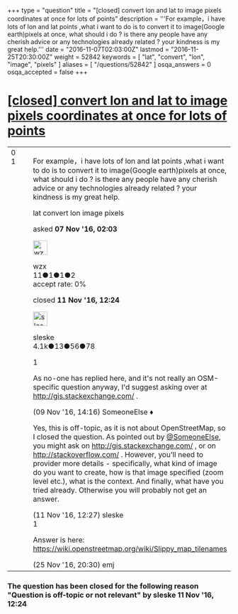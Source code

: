 +++
type = "question"
title = "[closed] convert lon and lat to image pixels coordinates at once for lots of points"
description = '''For example，i have lots of lon and lat points ,what i want to do is to convert it to image(Google earth)pixels at once, what should i do ? is there any people have any cherish advice or any technologies already related ? your kindness is my great help.'''
date = "2016-11-07T02:03:00Z"
lastmod = "2016-11-25T20:30:00Z"
weight = 52842
keywords = [ "lat", "convert", "lon", "image", "pixels" ]
aliases = [ "/questions/52842" ]
osqa_answers = 0
osqa_accepted = false
+++

<div class="headNormal">

# [\[closed\] convert lon and lat to image pixels coordinates at once for lots of points](/questions/52842/convert-lon-and-lat-to-image-pixels-coordinates-at-once-for-lots-of-points)

</div>

<div id="main-body">

<div id="askform">

<table id="question-table" style="width:100%;">
<colgroup>
<col style="width: 50%" />
<col style="width: 50%" />
</colgroup>
<tbody>
<tr>
<td style="width: 30px; vertical-align: top"><div class="vote-buttons">
<span id="post-52842-upvote" class="ajax-command post-vote up" rel="nofollow" title="I like this post (click again to cancel)"> </span>
<div id="post-52842-score" class="post-score" title="current number of votes">
0
</div>
<span id="post-52842-downvote" class="ajax-command post-vote down" rel="nofollow" title="I dont like this post (click again to cancel)"> </span> <span id="favorite-mark" class="ajax-command favorite-mark" rel="nofollow" title="mark/unmark this question as favorite (click again to cancel)"> </span>
<div id="favorite-count" class="favorite-count">
1
</div>
</div></td>
<td><div id="item-right">
<div class="question-body">
<p>For example，i have lots of lon and lat points ,what i want to do is to convert it to image(Google earth)pixels at once, what should i do ? is there any people have any cherish advice or any technologies already related ? your kindness is my great help.</p>
</div>
<div id="question-tags" class="tags-container tags">
<span class="post-tag tag-link-lat" rel="tag" title="see questions tagged &#39;lat&#39;">lat</span> <span class="post-tag tag-link-convert" rel="tag" title="see questions tagged &#39;convert&#39;">convert</span> <span class="post-tag tag-link-lon" rel="tag" title="see questions tagged &#39;lon&#39;">lon</span> <span class="post-tag tag-link-image" rel="tag" title="see questions tagged &#39;image&#39;">image</span> <span class="post-tag tag-link-pixels" rel="tag" title="see questions tagged &#39;pixels&#39;">pixels</span>
</div>
<div id="question-controls" class="post-controls">
&#10;</div>
<div class="post-update-info-container">
<div class="post-update-info post-update-info-user">
<p>asked <strong>07 Nov '16, 02:03</strong></p>
<img src="https://secure.gravatar.com/avatar/b06e732039f0449b09d91e4d8dafdc3b?s=32&amp;d=identicon&amp;r=g" class="gravatar" width="32" height="32" alt="wzx&#39;s gravatar image" />
<p><span>wzx</span><br />
<span class="score" title="11 reputation points">11</span><span title="1 badges"><span class="badge1">●</span><span class="badgecount">1</span></span><span title="1 badges"><span class="silver">●</span><span class="badgecount">1</span></span><span title="2 badges"><span class="bronze">●</span><span class="badgecount">2</span></span><br />
<span class="accept_rate" title="Rate of the user&#39;s accepted answers">accept rate:</span> <span title="wzx has no accepted answers">0%</span></p>
</div>
<div class="post-update-info post-update-info-edited">
<p><span> closed <strong>11 Nov '16, 12:24</strong> </span></p>
<img src="https://secure.gravatar.com/avatar/6c2dd6a39d3f38f1bb47a8c1fe8325e2?s=32&amp;d=identicon&amp;r=g" class="gravatar" width="32" height="32" alt="sleske&#39;s gravatar image" />
<p><span>sleske</span><br />
<span class="score" title="4090 reputation points"><span>4.1k</span></span><span title="13 badges"><span class="badge1">●</span><span class="badgecount">13</span></span><span title="56 badges"><span class="silver">●</span><span class="badgecount">56</span></span><span title="78 badges"><span class="bronze">●</span><span class="badgecount">78</span></span></p>
</div>
</div>
<div id="comments-container-52842" class="comments-container">
<span id="52881"></span>
<div id="comment-52881" class="comment">
<div id="post-52881-score" class="comment-score">
1
</div>
<div class="comment-text">
<p>As no-one has replied here, and it's not really an OSM-specific question anyway, I'd suggest asking over at <a href="http://gis.stackexchange.com/">http://gis.stackexchange.com/</a> .</p>
</div>
<div id="comment-52881-info" class="comment-info">
<span class="comment-age">(09 Nov '16, 14:16)</span> <span class="comment-user userinfo">SomeoneElse ♦</span>
</div>
</div>
<span id="52892"></span>
<div id="comment-52892" class="comment">
<div id="post-52892-score" class="comment-score">
&#10;</div>
<div class="comment-text">
<p>Yes, this is off-topic, as it is not about OpenStreetMap, so I closed the question. As pointed out by <a href="https://help.openstreetmap.org/users/387/someoneelse">@SomeoneElse</a>, you might ask on <a href="http://gis.stackexchange.com/">http://gis.stackexchange.com/</a> , or on <a href="http://stackoverflow.com/">http://stackoverflow.com/</a> . However, you'll need to provider more details - specifically, what kind of image do you want to create, how is that image specified (zoom level etc.), what is the context. And finally, what have you tried already. Otherwise you will probably not get an answer.</p>
</div>
<div id="comment-52892-info" class="comment-info">
<span class="comment-age">(11 Nov '16, 12:27)</span> <span class="comment-user userinfo">sleske</span>
</div>
</div>
<span id="53125"></span>
<div id="comment-53125" class="comment">
<div id="post-53125-score" class="comment-score">
1
</div>
<div class="comment-text">
<p>Answer is here: <a href="https://wiki.openstreetmap.org/wiki/Slippy_map_tilenames">https://wiki.openstreetmap.org/wiki/Slippy_map_tilenames</a></p>
</div>
<div id="comment-53125-info" class="comment-info">
<span class="comment-age">(25 Nov '16, 20:30)</span> <span class="comment-user userinfo">emj</span>
</div>
</div>
</div>
<div id="comment-tools-52842" class="comment-tools">
&#10;</div>
<div class="clear">
&#10;</div>
<div id="comment-52842-form-container" class="comment-form-container">
&#10;</div>
<div class="clear">
&#10;</div>
</div></td>
</tr>
</tbody>
</table>

<div class="question-status" style="margin-bottom:15px">

### The question has been closed for the following reason "Question is off-topic or not relevant" by sleske 11 Nov '16, 12:24

</div>

</div>

</div>

